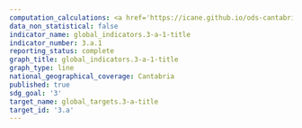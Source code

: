 ```yaml
---
computation_calculations: <a href='https://icane.github.io/ods-cantabria/assets/pdf/3.a.1.1.pdf' target='_blank'>Proporción de personas de 15 y más años que fuman a diario</a>
data_non_statistical: false
indicator_name: global_indicators.3-a-1-title
indicator_number: 3.a.1
reporting_status: complete
graph_title: global_indicators.3-a-1-title
graph_type: line
national_geographical_coverage: Cantabria
published: true
sdg_goal: '3'
target_name: global_targets.3-a-title
target_id: '3.a'
---
```


